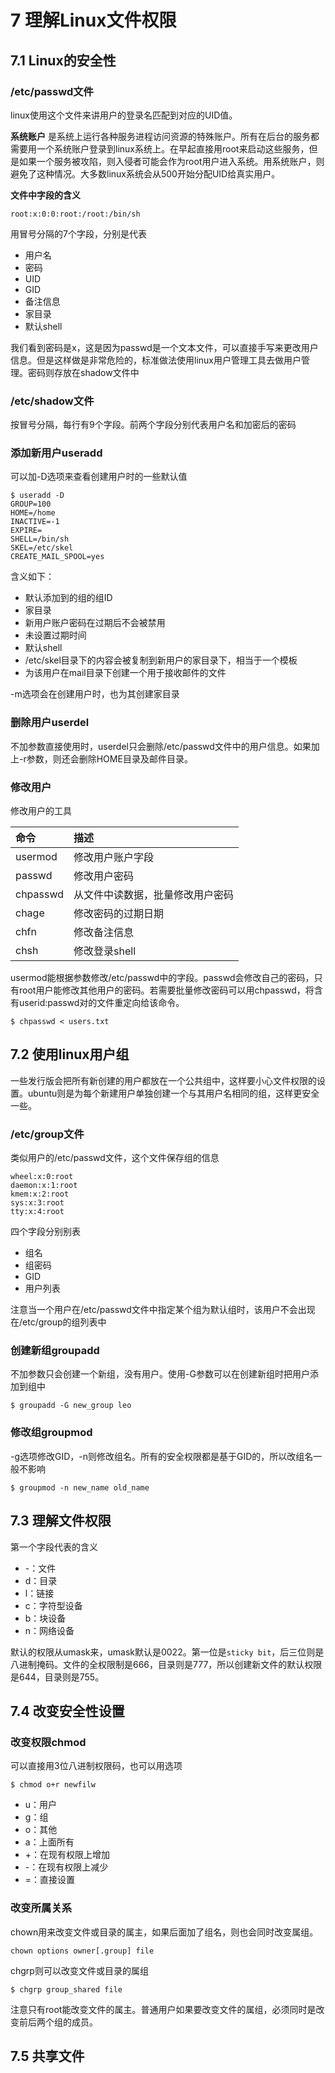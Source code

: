# 7 理解Linux文件权限

## 7.1 Linux的安全性

### /etc/passwd文件

linux使用这个文件来讲用户的登录名匹配到对应的UID值。

**系统账户**
是系统上运行各种服务进程访问资源的特殊账户。所有在后台的服务都需要用一个系统账户登录到linux系统上。在早起直接用root来启动这些服务，但是如果一个服务被攻陷，则入侵者可能会作为root用户进入系统。用系统账户，则避免了这种情况。大多数linux系统会从500开始分配UID给真实用户。

**文件中字段的含义**

```
root:x:0:0:root:/root:/bin/sh
```

用冒号分隔的7个字段，分别是代表

- 用户名
- 密码
- UID
- GID
- 备注信息
- 家目录
- 默认shell

我们看到密码是x，这是因为passwd是一个文本文件，可以直接手写来更改用户信息。但是这样做是非常危险的，标准做法使用linux用户管理工具去做用户管理。密码则存放在shadow文件中

### /etc/shadow文件

按冒号分隔，每行有9个字段。前两个字段分别代表用户名和加密后的密码

### 添加新用户useradd

可以加-D选项来查看创建用户时的一些默认值

```
$ useradd -D
GROUP=100
HOME=/home
INACTIVE=-1
EXPIRE=
SHELL=/bin/sh
SKEL=/etc/skel
CREATE_MAIL_SPOOL=yes
```

含义如下：

- 默认添加到的组的组ID
- 家目录
- 新用户账户密码在过期后不会被禁用
- 未设置过期时间
- 默认shell
- /etc/skel目录下的内容会被复制到新用户的家目录下，相当于一个模板
- 为该用户在mail目录下创建一个用于接收邮件的文件

-m选项会在创建用户时，也为其创建家目录

### 删除用户userdel

不加参数直接使用时，userdel只会删除/etc/passwd文件中的用户信息。如果加上-r参数，则还会删除HOME目录及邮件目录。

### 修改用户

修改用户的工具

| 命令       | 描述               |
| :------- | :--------------- |
| usermod  | 修改用户账户字段         |
| passwd   | 修改用户密码           |
| chpasswd | 从文件中读数据，批量修改用户密码 |
| chage    | 修改密码的过期日期        |
| chfn     | 修改备注信息           |
| chsh     | 修改登录shell        |

usermod能根据参数修改/etc/passwd中的字段。passwd会修改自己的密码，只有root用户能修改其他用户的密码。若需要批量修改密码可以用chpasswd，将含有userid:passwd对的文件重定向给该命令。

```
$ chpasswd < users.txt
```

## 7.2 使用linux用户组

一些发行版会把所有新创建的用户都放在一个公共组中，这样要小心文件权限的设置。ubuntu则是为每个新建用户单独创建一个与其用户名相同的组，这样更安全一些。

### /etc/group文件

类似用户的/etc/passwd文件，这个文件保存组的信息

```
wheel:x:0:root
daemon:x:1:root
kmem:x:2:root
sys:x:3:root
tty:x:4:root
```

四个字段分别别表

- 组名
- 组密码
- GID
- 用户列表

注意当一个用户在/etc/passwd文件中指定某个组为默认组时，该用户不会出现在/etc/group的组列表中

### 创建新组groupadd

不加参数只会创建一个新组，没有用户。使用-G参数可以在创建新组时把用户添加到组中

```
$ groupadd -G new_group leo
```

### 修改组groupmod

-g选项修改GID，-n则修改组名。所有的安全权限都是基于GID的，所以改组名一般不影响

```
$ groupmod -n new_name old_name
```

## 7.3 理解文件权限

第一个字段代表的含义

- -：文件
- d：目录
- l：链接
- c：字符型设备
- b：块设备
- n：网络设备

默认的权限从umask来，umask默认是0022。第一位是`sticky bit`，后三位则是八进制掩码。文件的全权限制是666，目录则是777，所以创建新文件的默认权限是644，目录则是755。

## 7.4 改变安全性设置

### 改变权限chmod

可以直接用3位八进制权限码，也可以用选项

```
$ chmod o+r newfilw
```

- u：用户
- g：组
- o：其他
- a：上面所有
- +：在现有权限上增加
- -：在现有权限上减少
- =：直接设置

### 改变所属关系

chown用来改变文件或目录的属主，如果后面加了组名，则也会同时改变属组。

```
chown options owner[.group] file
```

chgrp则可以改变文件或目录的属组

```
$ chgrp group_shared file
```

注意只有root能改变文件的属主。普通用户如果要改变文件的属组，必须同时是改变前后两个组的成员。

## 7.5 共享文件